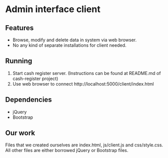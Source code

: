 # Admin interface client

## Features
* Browse, modify and delete data in system via web browser.
* No any kind of separate installations for client needed.

## Running
1. Start cash register server. (Instructions can be found at README.md of cash-register project)
2. Use web browser to connect http://localhost:5000/client/index.html

## Dependencies
* jQuery
* Bootstrap

## Our work
Files that we created ourselves are index.html, js/client.js and css/style.css. All other files are either borrowed jQuery or Bootstrap files.